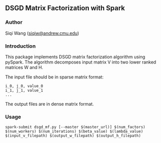 ## DSGD Matrix Factorization with Spark

### Author
Siqi Wang (siqiw@andrew.cmu.edu)

### Introduction
This package implements DSGD matrix factorization algorithm using pySpark. The algorithm decomposes input matrix V into two lower ranked matrices W and H. 

The input file should be in sparse matrix format:

	i_0, j_0, value_0
	i_1, j_1, value_1
	...
	
The output files are in dense matrix format.

### Usage
	spark-submit dsgd_mf.py [--master $(master_url)] $(num_factors) $(num_workers) $(num_iterations) $(beta_value) $(lambda_value) $(input_v_filepath) $(output_w_filepath) $(output_h_filepath)



